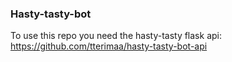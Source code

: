 ### Hasty-tasty-bot

To use this repo you need the hasty-tasty flask api: https://github.com/tterimaa/hasty-tasty-bot-api